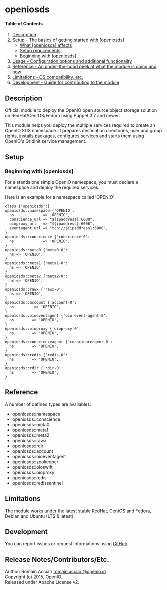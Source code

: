 # openiosds

#### Table of Contents

1. [Description](#description)
2. [Setup - The basics of getting started with [openiosds]](#setup)
    * [What [openiosds] affects](#what-[openiosds]-affects)
    * [Setup requirements](#setup-requirements)
    * [Beginning with [openiosds]](#beginning-with-[openiosds])
3. [Usage - Configuration options and additional functionality](#usage)
4. [Reference - An under-the-hood peek at what the module is doing and how](#reference)
5. [Limitations - OS compatibility, etc.](#limitations)
6. [Development - Guide for contributing to the module](#development)

## Description

Official module to deploy the OpenIO open source object storage solution on RedHat/CentOS/Fedora using Puppet 3.7 and newer.

This module helps you deploy the multiple services required to create an OpenIO SDS namespace. 
It prepares destination directories, user and group rights, installs packages, configures services and starts them using OpenIO's GridInit service management.

## Setup

### Beginning with [openiosds]	

For a standalone simple OpenIO namespace, you must declare a namespace and deploy the required services.

Here is an example for a namespace called 'OPENIO':

```
class {'openiosds':}
openiosds::namespace {'OPENIO':
  ns             => 'OPENIO',
  conscience_url => "${ipaddress}:6000",
  oioproxy_url   => "${ipaddress}:6006",
  eventagent_url => "tcp://${ipaddress}:6008",
}
openiosds::conscience {'conscience-0':
  ns             => 'OPENIO',
}
openiosds::meta0 {'meta0-0':
  ns => 'OPENIO',
}
openiosds::meta1 {'meta1-0':
  ns => 'OPENIO',
}
openiosds::meta2 {'meta2-0':
  ns => 'OPENIO',
}
openiosds::rawx {'rawx-0':
  ns => 'OPENIO',
}
openiosds::account {'account-0':
  ns         => 'OPENIO',
}
openiosds::oioeventagent {'oio-event-agent-0':
  ns        => 'OPENIO',
}
openiosds::oioproxy {'oioproxy-0':
  ns        => 'OPENIO',
}
openiosds::conscienceagent {'conscienceagent-0':
  ns        => 'OPENIO',
}
openiosds::redis {'redis-0':
  ns        => 'OPENIO',
}
openiosds::rdir {'rdir-0':
  ns        => 'OPENIO',
}
```

## Reference

A number of defined types are availables:    
* openiosds::namespace  
* openiosds::conscience  
* openiosds::meta0  
* openiosds::meta1  
* openiosds::meta2  
* openiosds::rawx  
* openiosds::rdir
* openiosds::account  
* openiosds::oioeventagent  
* openiosds::zookeeper  
* openiosds::oioswift  
* openiosds::oioproxy  
* openiosds::redis  
* openiosds::redissentinel  

## Limitations

The module works under the latest stable RedHat, CentOS and Fedora, Debian and Ubuntu (LTS & latest).

## Development

You can report issues or request informations using [GitHub](https://github.com/open-io/puppet-openiosds/issues).

## Release Notes/Contributors/Etc.

Author: Romain Acciari <romain.acciari@openio.io>  
Copyright (c) 2015, OpenIO.  
Released under Apache License v2.  


